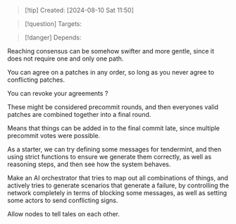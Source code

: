 
>[!tip] Created: [2024-08-10 Sat 11:50]

>[!question] Targets: 

>[!danger] Depends: 

Reaching consensus can be somehow swifter and more gentle, since it does not require one and only one path.

You can agree on a patches in any order, so long as you never agree to conflicting patches.

You can revoke your agreements ?

These might be considered precommit rounds, and then everyones valid patches are combined together into a final round.

Means that things can be added in to the final commit late, since multiple precommit votes were possible.

As a starter, we can try defining some messages for tendermint, and then using strict functions to ensure we generate them correctly, as well as reasoning steps, and then see how the system behaves.

Make an AI orchestrator that tries to map out all combinations of things, and actively tries to generate scenarios that generate a failure, by controlling the network completely in terms of blocking some messages, as well as setting some actors to send conflicting signs.

Allow nodes to tell tales on each other.